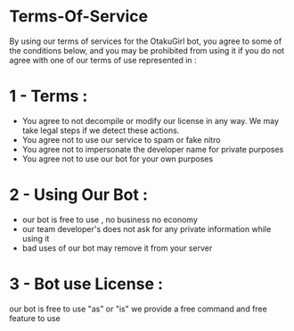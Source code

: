 # Terms-Of-Service
By using our terms of services for the OtakuGirl bot, you agree to some of the conditions below, and you may be prohibited from using it if you do not agree with one of our terms of use represented in :
# 1 - Terms :
 - You agree to not decompile or modify our license in any way. We may take legal steps if we detect these actions.
 - You agree not to use our service to spam or fake nitro
 - You agree not to impersonate the developer name for private purposes
 - You agree not to use our bot for your own purposes
# 2 - Using Our Bot :
 - our bot is free to use , no business no economy
 - our team developer's does not ask for any private information while using it
 - bad uses of our bot may remove it from your server
# 3 - Bot use License :
our bot is free to use "as" or "is" we provide a free command and free feature to use
